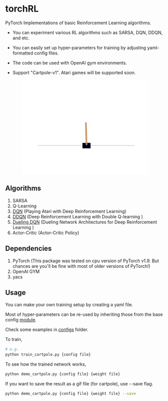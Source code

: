 # torchRL

PyTorch Implementations of basic Reinforcement Learning algorithms.

* You can experiment various RL algorithms such as SARSA, DQN, DDQN, and etc.

* You can easily set up hyper-parameters for training by adjusting yaml-formatted config files.

* The code can be used with OpenAI gym environments.

* Support "Cartpole-v1". Atari games will be supported soon.

<p align="center"><img src="./cartpole_duelingdqn_210819_episode_last_result.gif" width="400" height="300"/>

## Algorithms
1. SARSA
4. Q-Learning
5. [DQN](https://arxiv.org/abs/1312.5602) (Playing Atari with Deep Reinforcement Learning)
6. [DDQN](https://arxiv.org/abs/1509.06461) (Deep Reinforcement Learning with Double Q-learning
)
7. [Dueling DQN](https://arxiv.org/abs/1511.06581) (Dueling Network Architectures for Deep Reinforcement Learning
)
8. Actor-Critic (Actor-Critic Policy)

## Dependencies
1. PyTorch (This package was tested on cpu version of PyTorch v1.9. But chances are you'll be fine with most of older versions of PyTorch!)
2. OpenAI GYM
3. yacs

## Usage
You can make your own training setup by creating a yaml file.

Most of hyper-parameters can be re-used by inheriting those from the base config [module](torchRL/configs/cartpole_defaults.py).

Check some examples in [configs](configs) folder.

To train, 
```bash
# e.g.
python train_cartpole.py {config file}
```

To see how the trained network works, 
```bash
python demo_cartpole.py {config file} {weight file}
```

If you want to save the result as a gif file (for cartpole), use --save flag.
```bash
python demo_cartpole.py {config file} {weight file} --save
```